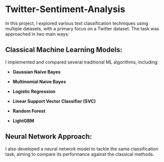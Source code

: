 # Twitter-Sentiment-Analysis

In this project, I explored various text classification techniques using multiple datasets, with a primary focus on a Twitter dataset. The task was approached in two main ways:

## **Classical Machine Learning Models:**
I implemented and compared several traditional ML algorithms, including:

- **Gaussian Naive Bayes**

- **Multinomial Naive Bayes**

- **Logistic Regression**

- **Linear Support Vector Classifier (SVC)**

- **Random Forest**

- **LightGBM**


## **Neural Network Approach:**
I also developed a neural network model to tackle the same classification task, aiming to compare its performance against the classical methods.
